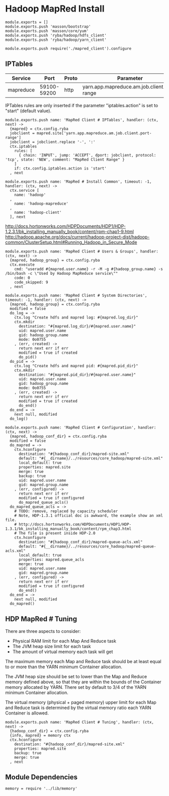 
# Hadoop MapRed Install

    module.exports = []
    module.exports.push 'masson/bootstrap'
    module.exports.push 'masson/core/yum'
    module.exports.push 'ryba/hadoop/hdfs_client'
    module.exports.push 'ryba/hadoop/yarn_client'

    module.exports.push require('./mapred_client').configure

## IPTables

| Service    | Port        | Proto | Parameter                                   |
|------------|-------------|-------|---------------------------------------------|
| mapreduce  | 59100-59200 | http  | yarn.app.mapreduce.am.job.client.port-range |


IPTables rules are only inserted if the parameter "iptables.action" is set to 
"start" (default value).

    module.exports.push name: 'MapRed Client # IPTables', handler: (ctx, next) ->
      {mapred} = ctx.config.ryba
      jobclient = mapred.site['yarn.app.mapreduce.am.job.client.port-range']
      jobclient = jobclient.replace '-', ':'
      ctx.iptables
        rules: [
          { chain: 'INPUT', jump: 'ACCEPT', dport: jobclient, protocol: 'tcp', state: 'NEW', comment: "MapRed Client Range" }
        ]
        if: ctx.config.iptables.action is 'start'
      , next

    module.exports.push name: 'MapRed # Install Common', timeout: -1, handler: (ctx, next) ->
      ctx.service [
        name: 'hadoop'
      ,
        name: 'hadoop-mapreduce'
      ,
        name: 'hadoop-client'
      ], next

http://docs.hortonworks.com/HDPDocuments/HDP1/HDP-1.2.3.1/bk_installing_manually_book/content/rpm-chap1-9.html
http://hadoop.apache.org/docs/current/hadoop-project-dist/hadoop-common/ClusterSetup.html#Running_Hadoop_in_Secure_Mode

    module.exports.push name: 'MapRed Client # Users & Groups', handler: (ctx, next) ->
      {mapred, hadoop_group} = ctx.config.ryba
      ctx.execute
        cmd: "useradd #{mapred.user.name} -r -M -g #{hadoop_group.name} -s /bin/bash -c \"Used by Hadoop MapReduce service\""
        code: 0
        code_skipped: 9
      , next

    module.exports.push name: 'MapRed Client # System Directories', timeout: -1, handler: (ctx, next) ->
      {mapred, hadoop_group} = ctx.config.ryba
      modified = false
      do_log = ->
        ctx.log "Create hdfs and mapred log: #{mapred.log_dir}"
        ctx.mkdir
          destination: "#{mapred.log_dir}/#{mapred.user.name}"
          uid: mapred.user.name
          gid: hadoop_group.name
          mode: 0o0755
        , (err, created) ->
          return next err if err
          modified = true if created
          do_pid()
      do_pid = ->
        ctx.log "Create hdfs and mapred pid: #{mapred.pid_dir}"
        ctx.mkdir
          destination: "#{mapred.pid_dir}/#{mapred.user.name}"
          uid: mapred.user.name
          gid: hadoop_group.name
          mode: 0o0755
        , (err, created) ->
          return next err if err
          modified = true if created
          do_end()
      do_end = ->
        next null, modified
      do_log()

    module.exports.push name: 'MapRed Client # Configuration', handler: (ctx, next) ->
      {mapred, hadoop_conf_dir} = ctx.config.ryba
      modified = false
      do_mapred = ->
        ctx.hconfigure
          destination: "#{hadoop_conf_dir}/mapred-site.xml"
          default: "#{__dirname}/../resources/core_hadoop/mapred-site.xml"
          local_default: true
          properties: mapred.site
          merge: true
          backup: true
          uid: mapred.user.name
          gid: mapred.group.name
        , (err, configured) ->
          return next err if err
          modified = true if configured
          do_mapred_queue_acls()
      do_mapred_queue_acls = ->
        # TODO: remove, replaced by capacity scheduler
        # Note, HDP-1.3.1 official doc is awkward, the example show an xml file.
        # http://docs.hortonworks.com/HDPDocuments/HDP1/HDP-1.3.1/bk_installing_manually_book/content/rpm_chap3.html
        # The file is present inside HDP-2.0
        ctx.hconfigure
          destination: "#{hadoop_conf_dir}/mapred-queue-acls.xml"
          default: "#{__dirname}/../resources/core_hadoop/mapred-queue-acls.xml"
          local_default: true
          properties: mapred.queue_acls
          merge: true
          uid: mapred.user.name
          gid: mapred.group.name
        , (err, configured) ->
          return next err if err
          modified = true if configured
          do_end()
      do_end = ->
        next null, modified
      do_mapred()

## HDP MapRed # Tuning

There are three aspects to consider:

*   Physical RAM limit for each Map And Reduce task
*   The JVM heap size limit for each task
*   The amount of virtual memory each task will get

The maximum memory each Map and Reduce task should be at least equal to or more 
than the YARN minimum Container allocation.

The JVM heap size should be set to lower than the Map and Reduce memory defined 
above, so that they are within the bounds of the Container memory allocated by 
YARN. There set by default to 3/4 of the YARN minimum Container allocation.

The virtual memory (physical + paged memory) upper limit for each Map and 
Reduce task is determined by the virtual memory ratio each YARN Container is 
allowed.

    module.exports.push name: 'MapRed Client # Tuning', handler: (ctx, next) ->
      {hadoop_conf_dir} = ctx.config.ryba
      {info, mapred} = memory ctx
      ctx.hconfigure
        destination: "#{hadoop_conf_dir}/mapred-site.xml"
        properties: mapred.site
        backup: true
        merge: true
      , next

## Module Dependencies

    memory = require '../lib/memory'







